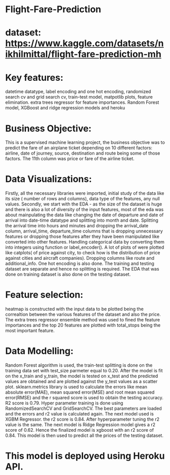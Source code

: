 # Flight-Fare-Prediction
# dataset: https://www.kaggle.com/datasets/nikhilmittal/flight-fare-prediction-mh
# Key features: 
datetime datatype, label encoding and one hot encoding, randomized search cv and grid search cv, train-test model, matpotlib plots, feature elimination. extra trees regressor for feature importances. Random Forest model, XGBoost and ridge regression models and heroku 

# Business Objective: 
This is a supervised machine learning project, the business objective was to predict the fare of an airplane ticket depending on 10 different factors: airline, date of journey, source, destination and route being some of those factors. The 11th column was price or fare of the airline ticket. 

# Data Visualizations: 
Firstly, all the necessary libraries were imported, initial study of the data like its size ( number of rows and columns), data type of the features, any null values. Secondly, we start with the EDA - as the size of the dataset is huge and there is also a lot of diversity of the input features, most of the eda was about mainpulating the data like changing the date of departure and date of arrival into date-time datatype and splitting into month and date. Splitting the arrival time into hours and minutes and dropping the arrival_date column, arrival_time, departure_time columns  that is dropping unnecessary features or dropping those features after they have been manipulated like converted into other features.  Handling categorical data by converting them into integers using function or label_encoder(). A lot of plots of were plotted like catplots( of price against city, to check how is the distribution of price against cities and aircraft companies).  Dropping columns like route and additional_info. One hot encoding is also done.  The training and testing dataset are separate and hence no splitting is required. The EDA that was done on training dataset is also done on the testing dataset.  

# Feature selection: 
heatmap is constructed with the input data to be plotted being the correaltion between the various features of the dataset and also the price. The extra trees regressor ensemble method was used to fined the feature importances and the top 20 features are plotted with total_stops being the most important feature.  

# Data Modelling: 
Random Forest algorithm is used, the train-test splitting is done on the training data set with test_size parmeter equal to 0.20. After the model is fit on the x_train and y_train, the model is tested on x_test and the predicted values are obtained and are plotted against the y_test values as a scatter plot. sklearn.metrics library is used to calculate the errors like mean absolute error(MAE), mean squared error(MSE) and root mean squared error(RMSE) and the r squared score is used to obtain the testing accuracy. R2 score is 0.79. Hyper parameter training is done using RandomizedSearchCV and GridSearchCV. The best parameters are loaded and the errors and r2 value is calculated again.  The next model used is XGBM Regressor. the r2 score is 0.84. After hyperparameter tuning the r2 value is the same. The next model is Ridge Regression model gives a r2 score of 0.62. Hence the finalized model is xgboost with an r2 score of 0.84. This model is then used to predict all the prices of the testing dataset. 

# This model is deployed using Heroku API.
